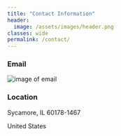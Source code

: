 ```yaml
---
title: "Contact Information"
header:
  image: /assets/images/header.png
classes: wide
permalink: /contact/
---
```




### Email  
![image of email]({{site.baseurl}}/assets/images/EMAIL.png)


### Location

Sycamore, IL 60178-1467 

United States
